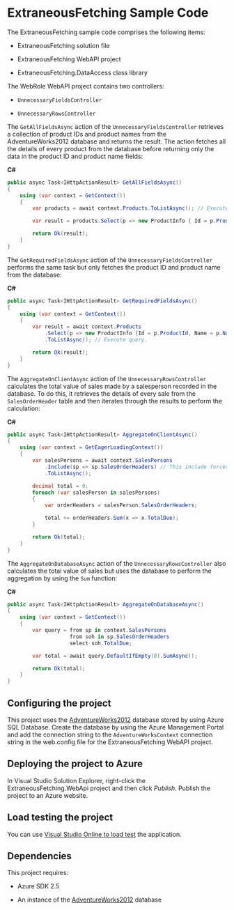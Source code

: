 # ExtraneousFetching Sample Code

The ExtraneousFetching sample code comprises the following items:

* ExtraneousFetching solution file

* ExtraneousFetching WebAPI project

* ExtraneousFetching.DataAccess class library

The WebRole WebAPI project contains two controllers:

* `UnnecessaryFieldsController`

* `UnnecessaryRowsController`

The `GetAllFieldsAsync` action of the `UnnecessaryFieldsController` retrieves a collection of product IDs and product names from the AdventureWorks2012 database and returns the result. The action fetches all the details of every product from the database before returning only the data in the product ID and product name fields:

**C#**

``` C#
public async Task<IHttpActionResult> GetAllFieldsAsync()
{
    using (var context = GetContext())
    {
        var products = await context.Products.ToListAsync(); // Execute query.

        var result = products.Select(p => new ProductInfo { Id = p.ProductId, Name = p.Name }); // Project fields.

        return Ok(result);
    }
}
```

The `GetRequiredFieldsAsync` action of the `UnnecessaryFieldsController` performs the same task but only fetches the product ID and product name from the database:

**C#**

``` C#
public async Task<IHttpActionResult> GetRequiredFieldsAsync()
{
    using (var context = GetContext())
    {
        var result = await context.Products
            .Select(p => new ProductInfo {Id = p.ProductId, Name = p.Name}) // Project fields.
            .ToListAsync(); // Execute query.

        return Ok(result);
    }
}
```

The `AggregateOnClientAsync` action of the `UnnecessaryRowsController` calculates the total value of sales made by a salesperson recorded in the database. To do this, it retrieves the details of every sale from the `SalesOrderHeader` table and then iterates through the results to perform the calculation:

**C#**

``` C#
public async Task<IHttpActionResult> AggregateOnClientAsync()
{
    using (var context = GetEagerLoadingContext())
    {
        var salesPersons = await context.SalesPersons
            .Include(sp => sp.SalesOrderHeaders) // This include forces eager loading.
            .ToListAsync();

        decimal total = 0;
        foreach (var salesPerson in salesPersons)
        {
            var orderHeaders = salesPerson.SalesOrderHeaders;

            total += orderHeaders.Sum(x => x.TotalDue);
        }

        return Ok(total);
    }
}
```

The `AggregateOnDatabaseAsync` action of the `UnnecessaryRowsController` also calculates the total value of sales but uses the database to perform the aggregation by using the `Sum` function:

**C#**

``` C#
public async Task<IHttpActionResult> AggregateOnDatabaseAsync()
{
    using (var context = GetContext())
    {
        var query = from sp in context.SalesPersons
                    from soh in sp.SalesOrderHeaders
                    select soh.TotalDue;

        var total = await query.DefaultIfEmpty(0).SumAsync();

        return Ok(total);
    }
}
```

## Configuring the project

This project uses the [AdventureWorks2012][AdventureWorks2012] database stored by using Azure SQL Database. Create the database by using the Azure Management Portal and add the connection string to the `AdventureWorksContext` connection string in the web.config file for the ExtraneousFetching WebAPI project.

## Deploying the project to Azure

In Visual Studio Solution Explorer, right-click the ExtraneousFetching.WebApi project and then click *Publish*. Publish the project to an Azure website.

## Load testing the project

You can use [Visual Studio Online to load test](http://www.visualstudio.com/en-us/get-started/load-test-your-app-vs.aspx) the application.

## Dependencies

This project requires:

* Azure SDK 2.5

* An instance of the [AdventureWorks2012] database 

[AdventureWorks2012]: https://msftdbprodsamples.codeplex.com/releases/view/37304

